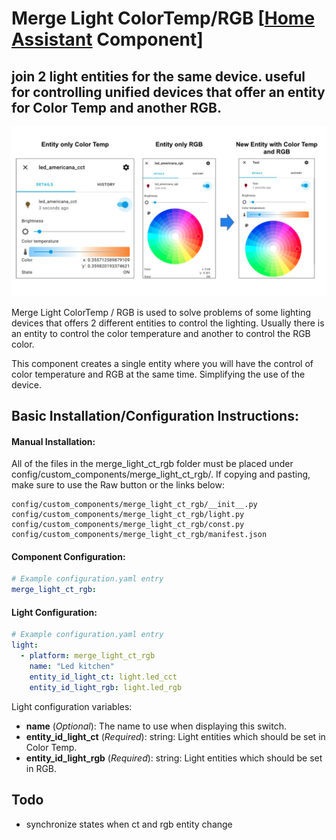 
# Merge Light ColorTemp/RGB [[Home Assistant](https://www.home-assistant.io/) Component]
## join 2 light entities for the same device. useful for controlling unified devices that offer an entity for Color Temp and another RGB.

![](img.jpeg)

Merge Light ColorTemp / RGB is used to solve problems of some lighting devices that offers 2 different entities to control the lighting. Usually there is an entity to control the color temperature and another to control the RGB color.

This component creates a single entity where you will have the control of color temperature and RGB at the same time. Simplifying the use of the device.


## Basic Installation/Configuration Instructions:

#### Manual Installation:
All of the files in the merge_light_ct_rgb folder must be placed under config/custom_components/merge_light_ct_rgb/. If copying and pasting, make sure to use the Raw button or the links below:

```
config/custom_components/merge_light_ct_rgb/__init__.py
config/custom_components/merge_light_ct_rgb/light.py
config/custom_components/merge_light_ct_rgb/const.py
config/custom_components/merge_light_ct_rgb/manifest.json
```

#### Component Configuration:
```yaml
# Example configuration.yaml entry
merge_light_ct_rgb:
```

#### Light Configuration:
```yaml
# Example configuration.yaml entry
light:
  - platform: merge_light_ct_rgb
    name: "Led kitchen"
    entity_id_light_ct: light.led_cct
    entity_id_light_rgb: light.led_rgb
```
Light configuration variables:
* **name** (_Optional_): The name to use when displaying this switch.
* **entity_id_light_ct** (_Required_): string: Light entities which should be set in Color Temp.
* **entity_id_light_rgb** (_Required_): string: Light entities which should be set in RGB.

## Todo
- synchronize states when ct and rgb entity change
